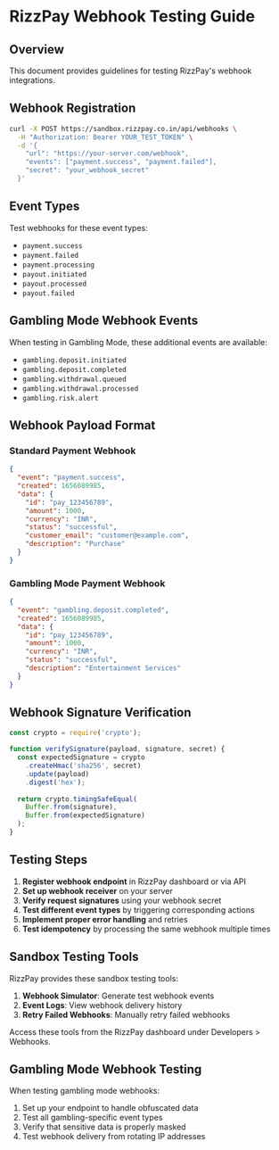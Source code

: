 
# RizzPay Webhook Testing Guide

## Overview
This document provides guidelines for testing RizzPay's webhook integrations.

## Webhook Registration
```bash
curl -X POST https://sandbox.rizzpay.co.in/api/webhooks \
  -H "Authorization: Bearer YOUR_TEST_TOKEN" \
  -d '{
    "url": "https://your-server.com/webhook",
    "events": ["payment.success", "payment.failed"],
    "secret": "your_webhook_secret"
  }'
```

## Event Types
Test webhooks for these event types:
- `payment.success`
- `payment.failed`
- `payment.processing`
- `payout.initiated`
- `payout.processed`
- `payout.failed`

## Gambling Mode Webhook Events
When testing in Gambling Mode, these additional events are available:
- `gambling.deposit.initiated`
- `gambling.deposit.completed`
- `gambling.withdrawal.queued`
- `gambling.withdrawal.processed`
- `gambling.risk.alert`

## Webhook Payload Format

### Standard Payment Webhook
```json
{
  "event": "payment.success",
  "created": 1656089985,
  "data": {
    "id": "pay_123456789",
    "amount": 1000,
    "currency": "INR",
    "status": "successful",
    "customer_email": "customer@example.com",
    "description": "Purchase"
  }
}
```

### Gambling Mode Payment Webhook
```json
{
  "event": "gambling.deposit.completed",
  "created": 1656089985,
  "data": {
    "id": "pay_123456789",
    "amount": 1000,
    "currency": "INR",
    "status": "successful",
    "description": "Entertainment Services"
  }
}
```

## Webhook Signature Verification
```javascript
const crypto = require('crypto');

function verifySignature(payload, signature, secret) {
  const expectedSignature = crypto
    .createHmac('sha256', secret)
    .update(payload)
    .digest('hex');
  
  return crypto.timingSafeEqual(
    Buffer.from(signature),
    Buffer.from(expectedSignature)
  );
}
```

## Testing Steps

1. **Register webhook endpoint** in RizzPay dashboard or via API
2. **Set up webhook receiver** on your server
3. **Verify request signatures** using your webhook secret
4. **Test different event types** by triggering corresponding actions
5. **Implement proper error handling** and retries
6. **Test idempotency** by processing the same webhook multiple times

## Sandbox Testing Tools

RizzPay provides these sandbox testing tools:
1. **Webhook Simulator**: Generate test webhook events
2. **Event Logs**: View webhook delivery history
3. **Retry Failed Webhooks**: Manually retry failed webhooks

Access these tools from the RizzPay dashboard under Developers > Webhooks.

## Gambling Mode Webhook Testing

When testing gambling mode webhooks:
1. Set up your endpoint to handle obfuscated data
2. Test all gambling-specific event types
3. Verify that sensitive data is properly masked
4. Test webhook delivery from rotating IP addresses
